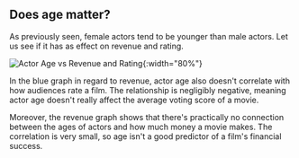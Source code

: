 ## Does age matter?
As previously seen, female actors tend to be younger than male actors. Let us see if it has as effect on revenue and rating.

![Actor Age vs Revenue and Rating](figures/Mean_actor_age_at_movie_release/Mean_actor_age_at_movie_release_scatterplot.png){:width="80%"}

In the blue graph in regard to revenue, actor age also doesn't correlate with how audiences rate a film. The relationship is negligibly negative, meaning actor age doesn't really affect the average voting score of a movie.

Moreover, the revenue graph shows that there's practically no connection between the ages of actors and how much money a movie makes. The correlation is very small, so age isn't a good predictor of a film's financial success.
